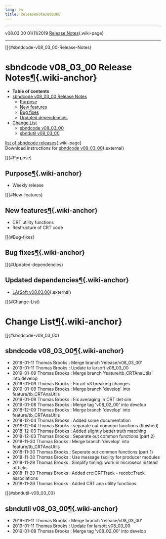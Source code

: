 ```yaml
---
lang: en
title: ReleaseNotes080300
---
```


  ----------- ------------ -- -- ------------------------------------------------------
  v08.03.00   01/11/2019         [Release Notes](ReleaseNotes080300.html){.wiki-page}
  ----------- ------------ -- -- ------------------------------------------------------

[]{#sbndcode-v08_03_00-Release-Notes}

sbndcode v08\_03\_00 Release Notes[¶](#sbndcode-v08_03_00-Release-Notes){.wiki-anchor}
======================================================================================

-   **Table of contents**
-   [sbndcode v08\_03\_00 Release
    Notes](#sbndcode-v08_03_00-Release-Notes)
    -   [Purpose](#Purpose)
    -   [New features](#New-features)
    -   [Bug fixes](#Bug-fixes)
    -   [Updated dependencies](#Updated-dependencies)
-   [Change List](#Change-List)
    -   [sbndcode v08\_03\_00](#sbndcode-v08_03_00)
    -   [sbndutil v08\_03\_00](#sbndutil-v08_03_00)

[list of sbndcode
releases](List_of_SBND_code_releases.html){.wiki-page}\
Download instructions for [sbndcode
v08\_03\_00](http://scisoft.fnal.gov/scisoft/bundles/sbnd/v08_03_00/sbndcode-v08_03_00.html){.external}

[]{#Purpose}

Purpose[¶](#Purpose){.wiki-anchor}
----------------------------------

-   Weekly release

[]{#New-features}

New features[¶](#New-features){.wiki-anchor}
--------------------------------------------

-   CRT utility functions
-   Restructure of CRT code

[]{#Bug-fixes}

Bug fixes[¶](#Bug-fixes){.wiki-anchor}
--------------------------------------

[]{#Updated-dependencies}

Updated dependencies[¶](#Updated-dependencies){.wiki-anchor}
------------------------------------------------------------

-   [LArSoft
    v08.03.00](https://cdcvs.fnal.gov/redmine/projects/larsoft/wiki/ReleaseNotes080300){.external}

[]{#Change-List}

Change List[¶](#Change-List){.wiki-anchor}
==========================================

[]{#sbndcode-v08_03_00}

sbndcode v08\_03\_00[¶](#sbndcode-v08_03_00){.wiki-anchor}
----------------------------------------------------------

-   2019-01-11 Thomas Brooks : Merge branch \'release/v08\_03\_00\'
-   2019-01-11 Thomas Brooks : Update to larsoft v08\_03\_00
-   2019-01-09 Thomas Brooks : Merge branch \'feature/tb\_CRTAnaUtils\'
    into develop
-   2019-01-09 Thomas Brooks : Fix art v3 breaking changes
-   2019-01-09 Thomas Brooks : Merge branch \'develop\' into
    feature/tb\_CRTAnaUtils
-   2019-01-09 Thomas Brooks : Fix averaging in CRT det sim
-   2019-01-08 Thomas Brooks : Merge tag \'v08\_02\_00\' into develop
-   2018-12-09 Thomas Brooks : Merge branch \'develop\' into
    feature/tb\_CRTAnaUtils
-   2018-12-04 Thomas Brooks : Added some documentation
-   2018-12-04 Thomas Brooks : separate out common functions (finished)
-   2018-12-03 Thomas Brooks : Added slightly better truth matching
-   2018-12-03 Thomas Brooks : Separate out common functions (part 2)
-   2018-11-30 Thomas Brooks : Merge branch \'develop\' into
    feature/tb\_CRTAnaUtils
-   2018-11-30 Thomas Brooks : Seperate out common functions (part 1)
-   2018-11-30 Thomas Brooks : Use message facility for producer modules
-   2018-11-29 Thomas Brooks : Simplify timing: work in microsecs
    instead of ticks
-   2018-11-29 Thomas Brooks : Added crt::CRTTrack - recob::Track
    associations
-   2018-11-29 Thomas Brooks : Added CRT ana utility functions

[]{#sbndutil-v08_03_00}

sbndutil v08\_03\_00[¶](#sbndutil-v08_03_00){.wiki-anchor}
----------------------------------------------------------

-   2019-01-11 Thomas Brooks : Merge branch \'release/v08\_03\_00\'
-   2019-01-11 Thomas Brooks : Update for larsoft v08\_03\_00
-   2019-01-08 Thomas Brooks : Merge tag \'v08\_02\_00\' into develop
